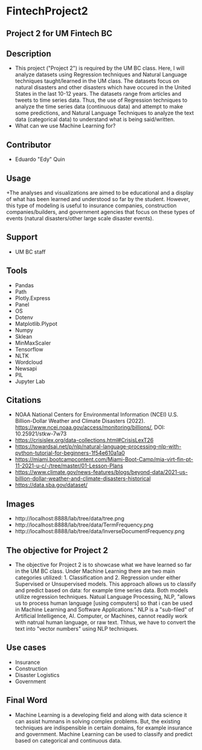 # FintechProject2
## Project 2 for UM Fintech BC
## Description
+ This project ("Project 2") is required by the UM BC class. Here, I will analyze datasets using Regression techniques and Natural Language techniques taught/learned in the UM class. The datasets focus on natural disasters and other disasters which have occured in the United States in the last 10-12 years. The datasets range from articles and tweets to time series data. Thus, the use of Regression techniques to analyze the time series data (continuous data) and attempt to make some predictions, and Natural Language Techniques to analyze the text data (categorical data) to understand what is being said/written. 
+ What can we use Machine Learning for? 

## Contributor
+ Eduardo "Edy" Quin

## Usage
+The analyses and visualizations are aimed to be educational and a display of what has been learned and understood so far by the student. However, this type of modeling is useful to insurance companies, construction companies/builders, and government agencies that focus on these types of events (natural disasters/other large scale disaster events). 

## Support
+ UM BC staff

## Tools
+ Pandas
+ Path
+ Plotly.Express
+ Panel
+ OS
+ Dotenv
+ Matplotlib.Plypot
+ Numpy
+ Sklean
+ MinMaxScaler
+ Tensorflow
+ NLTK
+ Wordcloud
+ Newsapi
+ PIL
+ Jupyter Lab

## Citations
+ NOAA National Centers for Environmental Information (NCEI) U.S. Billion-Dollar Weather and Climate Disasters (2022). https://www.ncei.noaa.gov/access/monitoring/billions/, DOI: 10.25921/stkw-7w73
+ https://crisislex.org/data-collections.html#CrisisLexT26
+ https://towardsai.net/p/nlp/natural-language-processing-nlp-with-python-tutorial-for-beginners-1f54e610a1a0
+ https://miami.bootcampcontent.com/Miami-Boot-Camp/mia-virt-fin-pt-11-2021-u-c/-/tree/master/01-Lesson-Plans
+ https://www.climate.gov/news-features/blogs/beyond-data/2021-us-billion-dollar-weather-and-climate-disasters-historical
+ https://data.sba.gov/dataset/

## Images
+ http://localhost:8888/lab/tree/data/tree.png
+ http://localhost:8888/lab/tree/data/TermFrequency.png
+ http://localhost:8888/lab/tree/data/InverseDocumentFrequency.png

## The objective for Project 2
+ The objective for Project 2 is to showcase what we have learned so far in the UM BC class. Under Machine Learning there are two main categories utilized: 1. Classification and 2. Regression under either Supervised or Unsupervised models. This approach allows us to classify and predict based on data: for example time series data. Both models utilize regression techniques. Natual Language Processing, NLP, "allows us to process human language [using computers] so that i can be used in Machine Learning and Software Applications." NLP is a "sub-filed" of Artificial Intelligence, AI. Computer, or Machines, cannot readily work with natrual human language, or raw text. Thhus, we have to convert the text into "vector numbers" using NLP techniques. 

## Use cases 
+ Insurance
+ Construction
+ Disaster Logistics
+ Government

## Final Word
+ Machine Learning is a developing field and along with data science it can assist humnans in solving complex problems. But, the existing techniques are indispensible in certain domains, for example insurance and government. Machine Learning can be used to classify and predict based on categorical and continuous data.  



